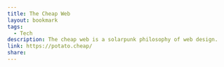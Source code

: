 ```yaml
---
title: The Cheap Web
layout: bookmark
tags:
  - Tech
description: The cheap web is a solarpunk philosophy of web design.
link: https://potato.cheap/
share:
---
```


